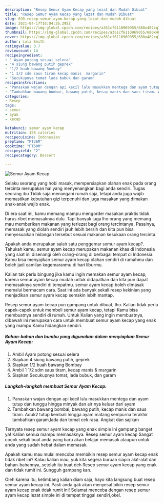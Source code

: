 ```yaml
---
description: "Resep Semur Ayam Kecap yang lezat dan Mudah Dibuat"
title: "Resep Semur Ayam Kecap yang lezat dan Mudah Dibuat"
slug: 690-resep-semur-ayam-kecap-yang-lezat-dan-mudah-dibuat
date: 2021-04-17T16:04:26.295Z
image: https://img-global.cpcdn.com/recipes/a361cf6110969055/680x482cq70/semur-ayam-kecap-foto-resep-utama.jpg
thumbnail: https://img-global.cpcdn.com/recipes/a361cf6110969055/680x482cq70/semur-ayam-kecap-foto-resep-utama.jpg
cover: https://img-global.cpcdn.com/recipes/a361cf6110969055/680x482cq70/semur-ayam-kecap-foto-resep-utama.jpg
author: Lola Smith
ratingvalue: 3.7
reviewcount: 14
recipeingredient:
- " Ayam potong sesuai selera"
- "4 siung bawang putih geprek"
- "1/2 buah bawang Bombay"
- "1 1/2 sdm saus tiram kecap manis  margarin"
- "Secukupnya tomat lada bubuk dan garam"
recipeinstructions:
- "Panaskan wajan dengan api kecil lalu masukkan mentega dan ayam tutup dan tunggu hingga minyak dan air nya keluar dari ayam"
- "Tambahkan bawang bombai, bawang putih, kecap manis dan saus tiram. Aduk2 tutup kembali hingga ayam matang sempurna terakhir tambahkan garam,lada dan tomat cek rasa. Angkat dan sajikan"
categories:
- Resep
tags:
- semur
- ayam
- kecap

katakunci: semur ayam kecap 
nutrition: 158 calories
recipecuisine: Indonesian
preptime: "PT36M"
cooktime: "PT60M"
recipeyield: "2"
recipecategory: Dessert

---
```



![Semur Ayam Kecap](https://img-global.cpcdn.com/recipes/a361cf6110969055/680x482cq70/semur-ayam-kecap-foto-resep-utama.jpg)

Selaku seorang yang hobi masak, mempersiapkan olahan enak pada orang tercinta merupakan hal yang menyenangkan bagi anda sendiri. Tugas seorang ibu Tidak saja menangani rumah saja, tetapi anda juga wajib memastikan kebutuhan gizi terpenuhi dan juga masakan yang dimakan anak-anak wajib enak.

Di era  saat ini, kamu memang mampu mengorder masakan praktis tidak harus ribet memasaknya dulu. Tapi banyak juga lho orang yang memang mau memberikan makanan yang terlezat bagi orang tercintanya. Pasalnya, memasak yang diolah sendiri jauh lebih bersih dan kita pun bisa menyesuaikan hidangan tersebut sesuai makanan kesukaan orang tercinta. 



Apakah anda merupakan salah satu penggemar semur ayam kecap?. Tahukah kamu, semur ayam kecap merupakan makanan khas di Indonesia yang saat ini disenangi oleh orang-orang di berbagai tempat di Indonesia. Kamu bisa menyajikan semur ayam kecap olahan sendiri di rumahmu dan boleh jadi camilan kegemaranmu di hari liburmu.

Kalian tak perlu bingung jika kamu ingin memakan semur ayam kecap, karena semur ayam kecap mudah untuk didapatkan dan kita pun dapat memasaknya sendiri di tempatmu. semur ayam kecap boleh dimasak memalui bermacam cara. Saat ini ada banyak sekali resep kekinian yang menjadikan semur ayam kecap semakin lebih mantap.

Resep semur ayam kecap pun gampang untuk dibuat, lho. Kalian tidak perlu capek-capek untuk membeli semur ayam kecap, tetapi Kamu bisa membuatnya sendiri di rumah. Untuk Kalian yang ingin membuatnya, dibawah ini merupakan cara untuk membuat semur ayam kecap yang enak yang mampu Kamu hidangkan sendiri.

<!--inarticleads1-->

##### Bahan-bahan dan bumbu yang digunakan dalam menyiapkan Semur Ayam Kecap:

1. Ambil  Ayam potong sesuai selera
1. Siapkan 4 siung bawang putih, geprek
1. Siapkan 1/2 buah bawang Bombay
1. Ambil 1 1/2 sdm saus tiram, kecap manis &amp; margarin
1. Siapkan Secukupnya tomat, lada bubuk, dan garam




<!--inarticleads2-->

##### Langkah-langkah membuat Semur Ayam Kecap:

1. Panaskan wajan dengan api kecil lalu masukkan mentega dan ayam tutup dan tunggu hingga minyak dan air nya keluar dari ayam
1. Tambahkan bawang bombai, bawang putih, kecap manis dan saus tiram. Aduk2 tutup kembali hingga ayam matang sempurna terakhir tambahkan garam,lada dan tomat cek rasa. Angkat dan sajikan




Ternyata resep semur ayam kecap yang enak simple ini gampang banget ya! Kalian semua mampu memasaknya. Resep semur ayam kecap Sangat cocok sekali buat anda yang baru akan belajar memasak ataupun untuk anda yang sudah hebat dalam memasak.

Apakah kamu mau mulai mencoba membikin resep semur ayam kecap enak tidak ribet ini? Kalau kalian mau, yuk kita segera buruan siapin alat-alat dan bahan-bahannya, setelah itu buat deh Resep semur ayam kecap yang enak dan tidak rumit ini. Sungguh gampang kan. 

Oleh karena itu, ketimbang kalian diam saja, hayo kita langsung buat resep semur ayam kecap ini. Pasti anda gak akan menyesal bikin resep semur ayam kecap enak tidak rumit ini! Selamat mencoba dengan resep semur ayam kecap lezat simple ini di tempat tinggal sendiri,oke!.

